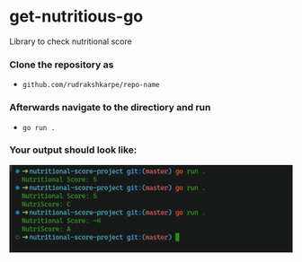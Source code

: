# get-nutritious-go
Library to check nutritional score


### Clone the repository as
- ```github.com/rudrakshkarpe/repo-name```

### Afterwards navigate to the directiory and run 
- ``` go run . ```

### Your output should look like: 
![Output Image](src/output.png)